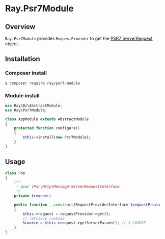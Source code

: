 # Ray.Psr7Module

## Overview

`Ray.Psr7Module` provides `RequestProvider` to get the [PSR7 ServerRequest](https://github.com/php-fig/http-message/blob/master/src/ServerRequestInterface.php) object.

## Installation

### Composer install

    $ composer require ray/psr7-module

### Module install

```php
use Ray\Di\AbstractModule;
use Ray\Psr7Module;

class AppModule extends AbstractModule
{
    protected function configure()
    {
        $this->install(new Psr7Module);
    }
}
```

## Usage

````php
class Foo
{
    /**
     * @var \Psr\Http\Message\ServerRequestInterface
     */
    private $request;

    public function __construct(RequestProviderInterface $requestProvider)
    {
        $this->request = requestProvider->get();
        // retrieve cookies
        $cookie = $this->request->getServerParams(); // $_COOKIE
    }
}
````